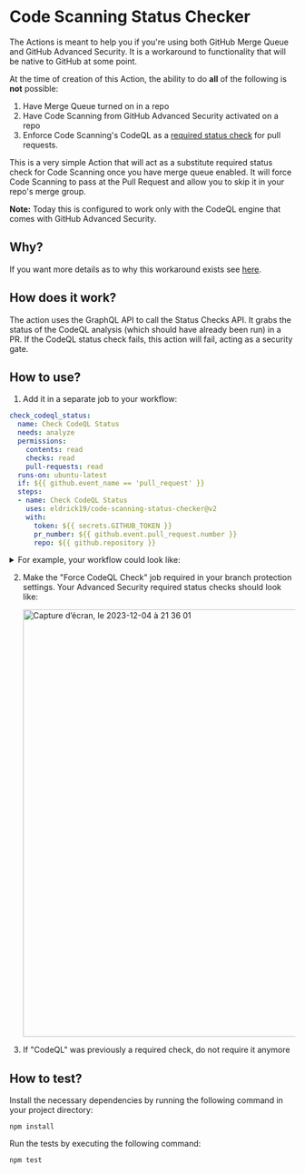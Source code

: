# Code Scanning Status Checker

The Actions is meant to help you if you're using both GitHub Merge Queue and GitHub Advanced Security. It is a workaround to functionality that will be native to GitHub at some point.

At the time of creation of this Action, the ability to do **all** of the following is **not** possible:
1. Have Merge Queue turned on in a repo
2. Have Code Scanning from GitHub Advanced Security activated on a repo
3. Enforce Code Scanning's CodeQL as a [required status check](https://docs.github.com/en/pull-requests/collaborating-with-pull-requests/collaborating-on-repositories-with-code-quality-features/about-status-checks) for pull requests.

This is a very simple Action that will act as a substitute required status check for Code Scanning once you have merge queue enabled. It will force Code Scanning to pass at the Pull Request and allow you to skip it in your repo's merge group.

**Note:** Today this is configured to work only with the CodeQL engine that comes with GitHub Advanced Security.

## Why?

If you want more details as to why this workaround exists see [here](https://eldrick19.github.io/site/github/tutorial/2023/12/04/enabling-ghas-merge-queue/). 

## How does it work?

The action uses the GraphQL API to call the Status Checks API. It grabs the status of the CodeQL analysis (which should have already been run) in a PR. If the CodeQL status check fails, this action will fail, acting as a security gate.

## How to use?
1. Add it in a separate job to your workflow:

  ````yaml
  check_codeql_status:
    name: Check CodeQL Status
    needs: analyze
    permissions: 
      contents: read
      checks: read
      pull-requests: read
    runs-on: ubuntu-latest
    if: ${{ github.event_name == 'pull_request' }}
    steps:
    - name: Check CodeQL Status
      uses: eldrick19/code-scanning-status-checker@v2
      with:
        token: ${{ secrets.GITHUB_TOKEN }}
        pr_number: ${{ github.event.pull_request.number }}
        repo: ${{ github.repository }}
  ````

  <details>
  <summary>For example, your workflow could look like:</summary>
  <br/>
    
  ````yaml
  name: "CodeQL"
  
  on:
    pull_request:
      branches: [ "main" ]
    merge_group:
  
  jobs:
    analyze:
      name: Analyze
      runs-on: ${{ (matrix.language == 'swift' && 'macos-latest') || 'ubuntu-latest' }}
      timeout-minutes: ${{ (matrix.language == 'swift' && 120) || 360 }}
      permissions:
        actions: read
        contents: read
        security-events: write
  
      strategy:
        fail-fast: false
        matrix:
          language: [ 'javascript-typescript' ]
  
      steps:
      - name: Checkout repository
        uses: actions/checkout@v3
  
      # Initializes the CodeQL tools for scanning.
      - name: Initialize CodeQL
        uses: github/codeql-action/init@v2
        with:
          languages: ${{ matrix.language }}
  
      - name: Autobuild
        uses: github/codeql-action/autobuild@v2
  
      - name: Perform CodeQL Analysis
        uses: github/codeql-action/analyze@v2
        with:
          category: "/language:${{matrix.language}}"
  
     check_codeql_status:
        name: Check CodeQL Status
        needs: analyze
        permissions: 
          contents: read
          checks: read
          pull-requests: read
        runs-on: ubuntu-latest
        if: ${{ github.event_name == 'pull_request' }}
        steps:
        - name: Check CodeQL Status
          uses: eldrick19/code-scanning-status-checker@v2
          with:
            token: ${{ secrets.GITHUB_TOKEN }}
            pr_number: ${{ github.event.pull_request.number }}
            repo: ${{ github.repository }}
  ````
  </details>

2. Make the "Force CodeQL Check" job required in your branch protection settings. Your Advanced Security required status checks should look like:

    <img width="752" alt="Capture d’écran, le 2023-12-04 à 21 36 01" src="https://github.com/Eldrick19/code-scanning-status-checker/assets/26189114/06337b7a-1178-49a9-9990-fbd024f8a4e4">

3. If "CodeQL" was previously a required check, do not require it anymore

## How to test?

Install the necessary dependencies by running the following command in your project directory:
  ```
  npm install
  ```

Run the tests by executing the following command:
  ```
  npm test
  ```
